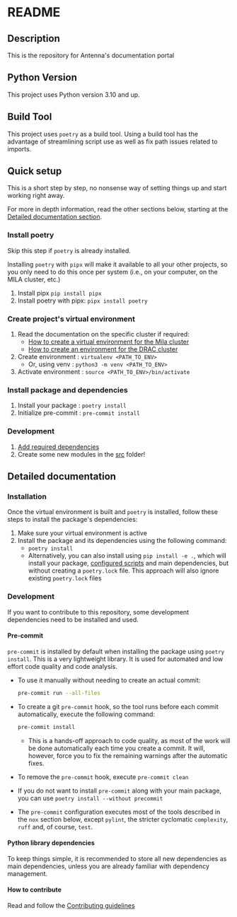 # README

## Description

This is the repository for Antenna's documentation portal

## Python Version

This project uses Python version 3.10 and up.

## Build Tool

This project uses `poetry` as a build tool. Using a build tool has the advantage of
streamlining script use as well as fix path issues related to imports.

## Quick setup

This is a short step by step, no nonsense way of setting things up and start working
right away.

For more in depth information, read the other sections below, starting at the
[Detailed documentation section](#detailed-documentation).

### Install poetry

Skip this step if `poetry` is already installed.

Installing `poetry` with `pipx` will make it available to all your other projects, so
you only need to do this once per system (i.e., on your computer, on the MILA cluster, etc.)

1. Install pipx `pip install pipx`
2. Install poetry with pipx: `pipx install poetry`

### Create project's virtual environment

1. Read the documentation on the specific cluster if required:
   - [How to create a virtual environment for the Mila cluster](docs/environment_creation_mila.md)
   - [How to create an environment for the DRAC cluster](docs/environment_creation_drac.md)
2. Create environment : `virtualenv <PATH_TO_ENV>`
   - Or, using venv : `python3 -m venv <PATH_TO_ENV>`
3. Activate environment : `source <PATH_TO_ENV>/bin/activate`

### Install package and dependencies

1. Install your package : `poetry install`
2. Initialize pre-commit : `pre-commit install`

### Development

1. [Add required dependencies](./CONTRIBUTING.md#adding-dependencies)
2. Create some new modules in the [src](src) folder!

## Detailed documentation

### Installation

Once the virtual environment is built and `poetry` is installed, follow these steps to
install the package's dependencies:

1. Make sure your virtual environment is active
2. Install the package and its dependencies using the following command:
   - `poetry install`
   - Alternatively, you can also install using `pip install -e .`, which will install
     your package, [configured scripts](https://python-poetry.org/docs/pyproject#scripts)
     and main dependencies, but without creating a `poetry.lock` file. This approach
     will also ignore existing `poetry.lock` files

### Development

If you want to contribute to this repository, some development dependencies need to be
installed and used.

#### Pre-commit

`pre-commit` is installed by default when installing the package using `poetry install`.
This is a very lightweight library. It is used for automated and low effort code
quality and code analysis.

- To use it manually without needing to create an actual commit:

  ```bash
  pre-commit run --all-files
  ```

- To create a git `pre-commit` hook, so the tool runs before each commit automatically,
  execute the following command:

  ```bash
  pre-commit install
  ```

  - This is a hands-off approach to code quality, as most of the work will be done
    automatically each time you create a commit. It will, however, force you to fix
    the remaining warnings after the automatic fixes.

- To remove the `pre-commit` hook, execute `pre-commit clean`

- If you do not want to install `pre-commit` along with your main package, you can use
  `poetry install --without precommit`

- The `pre-commit` configuration executes most of the tools described in the `nox`
  section below, except `pylint`, the stricter cyclomatic `complexity`, `ruff` and,
  of course, `test`.

#### Python library dependencies

To keep things simple, it is recommended to store all new dependencies as main
dependencies, unless you are already familiar with dependency management.

#### How to contribute

Read and follow the [Contributing guidelines](CONTRIBUTING.md)
